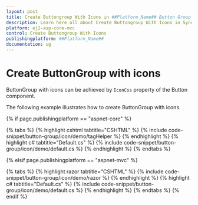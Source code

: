 ```yaml
---
layout: post
title: Create Buttongroup With Icons in ##Platform_Name## Button Group Component
description: Learn here all about Create Buttongroup With Icons in Syncfusion ##Platform_Name## Button Group component of Syncfusion Essential JS 2 and more.
platform: ej2-asp-core-mvc
control: Create Buttongroup With Icons
publishingplatform: ##Platform_Name##
documentation: ug
---
```



# Create ButtonGroup with icons

ButtonGroup with icons can be achieved by `IconCss` property of the Button component.

The following example illustrates how to create ButtonGroup with icons.

{% if page.publishingplatform == "aspnet-core" %}

{% tabs %}
{% highlight cshtml tabtitle="CSHTML" %}
{% include code-snippet/button-group/icon/demo/tagHelper %}
{% endhighlight %}
{% highlight c# tabtitle="Default.cs" %}
{% include code-snippet/button-group/icon/demo/default.cs %}
{% endhighlight %}
{% endtabs %}

{% elsif page.publishingplatform == "aspnet-mvc" %}

{% tabs %}
{% highlight razor tabtitle="CSHTML" %}
{% include code-snippet/button-group/icon/demo/razor %}
{% endhighlight %}
{% highlight c# tabtitle="Default.cs" %}
{% include code-snippet/button-group/icon/demo/default.cs %}
{% endhighlight %}
{% endtabs %}
{% endif %}

